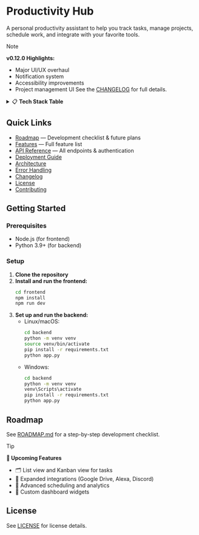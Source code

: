 # Productivity Hub

A personal productivity assistant to help you track tasks, manage projects, schedule work, and integrate with your favorite tools.

> [!NOTE]
> **v0.12.0 Highlights:**
>
> - Major UI/UX overhaul
> - Notification system
> - Accessibility improvements
> - Project management UI
>   See the [CHANGELOG](./CHANGELOG.md) for full details.

<details>
<summary>📋 <strong>Tech Stack Table</strong></summary>

| Layer    | Technology               | Notes                    |
| -------- | ------------------------ | ------------------------ |
| Frontend | React (TypeScript)       | UI, routing, state       |
| Styling  | Tailwind CSS             | Utility-first CSS        |
| Backend  | Python (Flask)           | REST API, business logic |
| Database | SQLite                   | Easy setup, can migrate  |
| Auth     | Flask-Login, Flask-Dance | Basic & social login     |

</details>

## Quick Links

- [Roadmap](./ROADMAP.md) — Development checklist & future plans
- [Features](./FEATURES.md) — Full feature list
- [API Reference](./docs/API.md) — All endpoints & authentication
- [Deployment Guide](./DEPLOYMENT.md)
- [Architecture](./docs/architecture.md)
- [Error Handling](./docs/error-handling-system.md)
- [Changelog](./CHANGELOG.md)
- [License](./LICENSE)
- [Contributing](./CONTRIBUTING.md)

## Getting Started

### Prerequisites

- Node.js (for frontend)
- Python 3.9+ (for backend)

### Setup

1. **Clone the repository**
2. **Install and run the frontend:**
   ```sh
   cd frontend
   npm install
   npm run dev
   ```
3. **Set up and run the backend:**
   - Linux/macOS:
     ```sh
     cd backend
     python -m venv venv
     source venv/bin/activate
     pip install -r requirements.txt
     python app.py
     ```
   - Windows:
     ```sh
     cd backend
     python -m venv venv
     venv\Scripts\activate
     pip install -r requirements.txt
     python app.py
     ```

## Roadmap

See [ROADMAP.md](./ROADMAP.md) for a step-by-step development checklist.

> [!TIP]
> **🚀 Upcoming Features**
>
> - 🗂️ List view and Kanban view for tasks
> - 🔗 Expanded integrations (Google Drive, Alexa, Discord)
> - 📅 Advanced scheduling and analytics
> - 🧩 Custom dashboard widgets

## License

See [LICENSE](./LICENSE) for license details.
